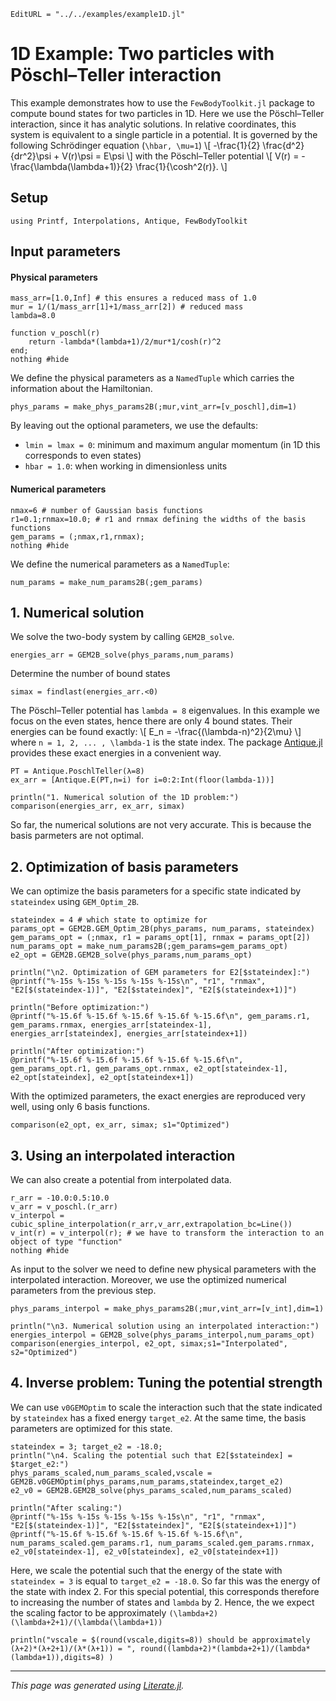 ```@meta
EditURL = "../../examples/example1D.jl"
```

# 1D Example: Two particles with Pöschl–Teller interaction

This example demonstrates how to use the `FewBodyToolkit.jl` package to compute bound states for two particles in 1D. Here we use the Pöschl–Teller interaction, since it has analytic solutions. In relative coordinates, this system is equivalent to a single particle in a potential. It is governed by the following Schrödinger equation (``\hbar, \mu=1``)
\\[ -\frac{1}{2} \frac{d^2}{dr^2}\psi + V(r)\psi = E\psi \\]
with the Pöschl–Teller potential
\\[ V(r) = -\frac{\lambda(\lambda+1)}{2} \frac{1}{\cosh^2(r)}. \\]

## Setup

````@example example1D
using Printf, Interpolations, Antique, FewBodyToolkit
````

## Input parameters

#### Physical parameters

````@example example1D
mass_arr=[1.0,Inf] # this ensures a reduced mass of 1.0
mur = 1/(1/mass_arr[1]+1/mass_arr[2]) # reduced mass
lambda=8.0

function v_poschl(r)
    return -lambda*(lambda+1)/2/mur*1/cosh(r)^2
end;
nothing #hide
````

We define the physical parameters as a `NamedTuple` which carries the information about the Hamiltonian.

````@example example1D
phys_params = make_phys_params2B(;mur,vint_arr=[v_poschl],dim=1)
````

By leaving out the optional parameters, we use the defaults:
- `lmin = lmax = 0`: minimum and maximum angular momentum (in 1D this corresponds to even states)
- `hbar = 1.0`: when working in dimensionless units

#### Numerical parameters

````@example example1D
nmax=6 # number of Gaussian basis functions
r1=0.1;rnmax=10.0; # r1 and rnmax defining the widths of the basis functions
gem_params = (;nmax,r1,rnmax);
nothing #hide
````

We define the numerical parameters as a `NamedTuple`:

````@example example1D
num_params = make_num_params2B(;gem_params)
````

## 1. Numerical solution

We solve the two-body system by calling `GEM2B_solve`.

````@example example1D
energies_arr = GEM2B_solve(phys_params,num_params)
````

Determine the number of bound states

````@example example1D
simax = findlast(energies_arr.<0)
````

The Pöschl–Teller potential has `lambda = 8` eigenvalues. In this example we focus on the even states, hence there are only 4 bound states. Their energies can be found exactly:
\\[ E_n = -\frac{(\lambda-n)^2}{2\mu} \\]
where `` n = 1, 2, ... , \lambda-1 `` is the state index. The package [Antique.jl](https://github.com/ohno/Antique.jl) provides these exact energies in a convenient way.

````@example example1D
PT = Antique.PoschlTeller(λ=8)
ex_arr = [Antique.E(PT,n=i) for i=0:2:Int(floor(lambda-1))]

println("1. Numerical solution of the 1D problem:")
comparison(energies_arr, ex_arr, simax)
````

So far, the numerical solutions are not very accurate. This is because the basis parmeters are not optimal.

## 2. Optimization of basis parameters

We can optimize the basis parameters for a specific state indicated by `stateindex` using `GEM_Optim_2B`.

````@example example1D
stateindex = 4 # which state to optimize for
params_opt = GEM2B.GEM_Optim_2B(phys_params, num_params, stateindex)
gem_params_opt = (;nmax, r1 = params_opt[1], rnmax = params_opt[2])
num_params_opt = make_num_params2B(;gem_params=gem_params_opt)
e2_opt = GEM2B.GEM2B_solve(phys_params,num_params_opt)

println("\n2. Optimization of GEM parameters for E2[$stateindex]:")
@printf("%-15s %-15s %-15s %-15s %-15s\n", "r1", "rnmax", "E2[$(stateindex-1)]", "E2[$stateindex]", "E2[$(stateindex+1)]")

println("Before optimization:")
@printf("%-15.6f %-15.6f %-15.6f %-15.6f %-15.6f\n", gem_params.r1, gem_params.rnmax, energies_arr[stateindex-1], energies_arr[stateindex], energies_arr[stateindex+1])

println("After optimization:")
@printf("%-15.6f %-15.6f %-15.6f %-15.6f %-15.6f\n", gem_params_opt.r1, gem_params_opt.rnmax, e2_opt[stateindex-1], e2_opt[stateindex], e2_opt[stateindex+1])
````

With the optimized parameters, the exact energies are reproduced very well, using only 6 basis functions.

````@example example1D
comparison(e2_opt, ex_arr, simax; s1="Optimized")
````

## 3. Using an interpolated interaction
We can also create a potential from interpolated data.

````@example example1D
r_arr = -10.0:0.5:10.0
v_arr = v_poschl.(r_arr)
v_interpol = cubic_spline_interpolation(r_arr,v_arr,extrapolation_bc=Line())
v_int(r) = v_interpol(r); # we have to transform the interaction to an object of type "function"
nothing #hide
````

As input to the solver we need to define new physical parameters with the interpolated interaction. Moreover, we use the optimized numerical parameters from the previous step.

````@example example1D
phys_params_interpol = make_phys_params2B(;mur,vint_arr=[v_int],dim=1)

println("\n3. Numerical solution using an interpolated interaction:")
energies_interpol = GEM2B_solve(phys_params_interpol,num_params_opt)
comparison(energies_interpol, e2_opt, simax;s1="Interpolated", s2="Optimized")
````

## 4. Inverse problem: Tuning the potential strength

We can use `v0GEMOptim` to scale the interaction such that the state indicated by `stateindex` has a fixed energy `target_e2`. At the same time, the basis parameters are optimized for this state.

````@example example1D
stateindex = 3; target_e2 = -18.0;
println("\n4. Scaling the potential such that E2[$stateindex] = $target_e2:")
phys_params_scaled,num_params_scaled,vscale = GEM2B.v0GEMOptim(phys_params,num_params,stateindex,target_e2)
e2_v0 = GEM2B.GEM2B_solve(phys_params_scaled,num_params_scaled)

println("After scaling:")
@printf("%-15s %-15s %-15s %-15s %-15s\n", "r1", "rnmax", "E2[$(stateindex-1)]", "E2[$stateindex]", "E2[$(stateindex+1)]")
@printf("%-15.6f %-15.6f %-15.6f %-15.6f %-15.6f\n", num_params_scaled.gem_params.r1, num_params_scaled.gem_params.rnmax, e2_v0[stateindex-1], e2_v0[stateindex], e2_v0[stateindex+1])
````

Here, we scale the potential such that the energy of the state with `stateindex = 3` is equal to `target_e2 = -18.0`. So far this was the energy of the state with index 2. For this special potential, this corresponds therefore to increasing the number of states and `lambda` by 2. Hence, the we expect the scaling factor to be approximately ``(\lambda+2)(\lambda+2+1)/(\lambda(\lambda+1))``

````@example example1D
println("vscale = $(round(vscale,digits=8)) should be approximately (λ+2)*(λ+2+1)/(λ*(λ+1)) = ", round((lambda+2)*(lambda+2+1)/(lambda*(lambda+1)),digits=8) )
````

---

*This page was generated using [Literate.jl](https://github.com/fredrikekre/Literate.jl).*

